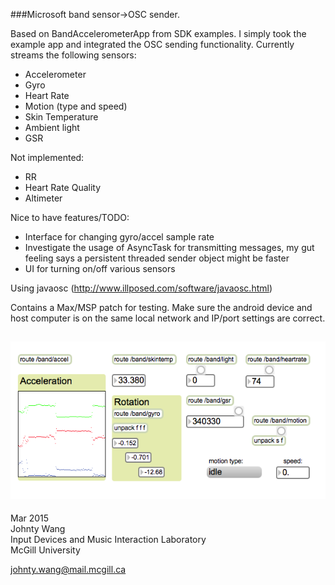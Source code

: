 ###Microsoft band sensor->OSC sender.

Based on BandAccelerometerApp from SDK examples. I simply took the example app and integrated the OSC sending functionality. Currently streams the following sensors:

- Accelerometer
- Gyro
- Heart Rate
- Motion (type and speed)
- Skin Temperature
- Ambient light
- GSR

Not implemented:

- RR
- Heart Rate Quality
- Altimeter

Nice to have features/TODO:

- Interface for changing gyro/accel sample rate
- Investigate the usage of AsyncTask for transmitting messages, my gut feeling says a persistent threaded sender object might be faster
- UI for turning on/off various sensors

Using javaosc (http://www.illposed.com/software/javaosc.html)

Contains a Max/MSP patch for testing. Make sure the android device and host computer is on the same local network and IP/port settings are correct.

![screenshot](max-screenshot.png)
---
Mar 2015<br />
Johnty Wang<br />
Input Devices and Music Interaction Laboratory<br />
McGill University

johnty.wang@mail.mcgill.ca
